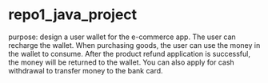 # repo1_java_project
purpose: design a user wallet for the e-commerce app. 
The user can recharge the wallet. When purchasing goods, the user can use the money in the wallet to consume. 
After the product refund application is successful, the money will be returned to the wallet.
You can also apply for cash withdrawal to transfer money to the bank card. 
